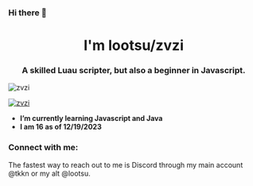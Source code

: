 ###                                               Hi there 👋


<h1 align="center">I'm lootsu/zvzi</h1>
<h3 align="center">A skilled Luau scripter, but also a beginner in Javascript. </h3>

<p align="left"> <img src="https://komarev.com/ghpvc/?username=zvzi&label=Profile%20views&color=0e75b6&style=flat" alt="zvzi" /> </p>

<p align="left"> <a href="https://github.com/ryo-ma/github-profile-trophy"><img src="https://github-profile-trophy.vercel.app/?username=zvzi" alt="zvzi" /></a> </p>

- **I’m currently learning Javascript and Java**
- **I am 16 as of 12/19/2023**

<h3 align="left">Connect with me:</h3>
The fastest way to reach out to me is Discord through my main account @tkkn or my alt @lootsu.
